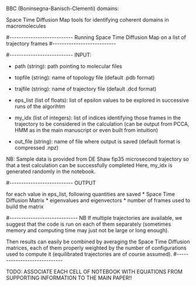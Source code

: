 BBC (Boninsegna-Banisch-Clementi) domains:

Space Time Diffusion Map tools for identifying coherent domains in macromolecules

#---------------------------
Running Space Time Diffusion Map on a list of trajectory frames
#---------------------------

#---------------------------
INPUT:

*  path    (string):            path pointing to molecular files
*  topfile (string):            name of topology file (default .pdb format)
*  trajfile (string):           name of trajectory file (default .dcd format)

*  eps_list (list of floats):    list of epsilon values to be explored in successive runs of the algorihtm
*  my_idx   (list of integers):  list of indices identifying those frames in the trajectory to be considered in the calculation
                                (can be output from PCCA, HMM as in the main manuscript or even built from intuition)

*  out_file (string):           name of file where output is saved (default format is compressed .npz)

NB: Sample data is provided from DE Shaw fip35 microsecond trajectory so that a test calculation can be successfully completed
    Here, my_idx is generated randomly in the notebook.

#---------------------------
OUTPUT

for each value in eps_list, following quantities are saved
        *  Space Time Diffusion Matrix
        *  eigenvalues and eigenvectors
        *  number of frames used to build the matrix

#-----------------------------
NB If multiple trajectories are available, we suggest that the code is run on each of them separately
(sometimes memory and computing time may just not be large or long enough).

Then results can easily be combined by averaging the Space Time Diffusion matrices, each of them properly weighted by the number
of configurations used to compute it (equilibrated trajectories are of course assumed).
#-----------------------------

TODO: ASSOCIATE EACH CELL OF NOTEBOOK WITH EQUATIONS FROM SUPPORTING INFORMATION TO THE MAIN PAPER!!
